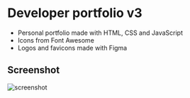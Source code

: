 # Developer portfolio v3

- Personal portfolio made with HTML, CSS and JavaScript
- Icons from Font Awesome
- Logos and favicons made with Figma

## Screenshot

![screenshot](screenshot.png)
